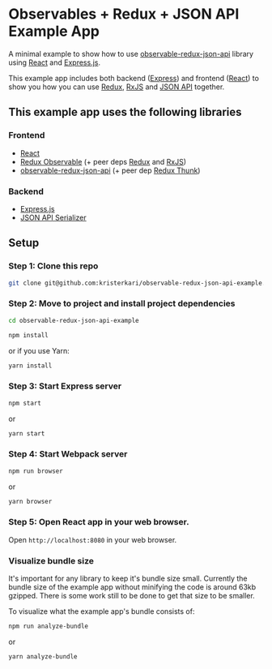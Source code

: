 # Observables + Redux + JSON API Example App

A minimal example to show how to use [observable-redux-json-api](https://github.com/kristerkari/observable-redux-json-api) library using [React](https://reactjs.org/) and [Express.js](https://expressjs.com/).

This example app includes both backend ([Express](https://expressjs.com/)) and frontend ([React](https://reactjs.org/)) to show you how you can use [Redux](https://redux.js.org/), [RxJS](http://reactivex.io/rxjs/) and [JSON API](http://jsonapi.org/) together.

## This example app uses the following libraries

### Frontend

* [React](https://reactjs.org/)
* [Redux Observable](https://redux-observable.js.org/) (+ peer deps [Redux](https://redux.js.org/) and [RxJS](http://reactivex.io/rxjs/))
* [observable-redux-json-api](https://github.com/kristerkari/observable-redux-json-api) (+ peer dep [Redux Thunk](https://github.com/gaearon/redux-thunk))

### Backend

* [Express.js](https://expressjs.com/)
* [JSON API Serializer](https://github.com/SeyZ/jsonapi-serializer)

## Setup

### Step 1: Clone this repo

```sh
git clone git@github.com:kristerkari/observable-redux-json-api-example.git
```

### Step 2: Move to project and install project dependencies

```sh
cd observable-redux-json-api-example
```

```sh
npm install
```

or if you use Yarn:

```sh
yarn install
```

### Step 3: Start Express server

```sh
npm start
```

or

```sh
yarn start
```

### Step 4: Start Webpack server

```sh
npm run browser
```

or

```sh
yarn browser
```

### Step 5: Open React app in your web browser.

Open `http://localhost:8080` in your web browser.

### Visualize bundle size

It's important for any library to keep it's bundle size small. Currently the bundle size of the example app without minifying the code is around 63kb gzipped. There is some work still to be done to get that size to be smaller.

To visualize what the example app's bundle consists of:

```sh
npm run analyze-bundle
```

or

```sh
yarn analyze-bundle
```
